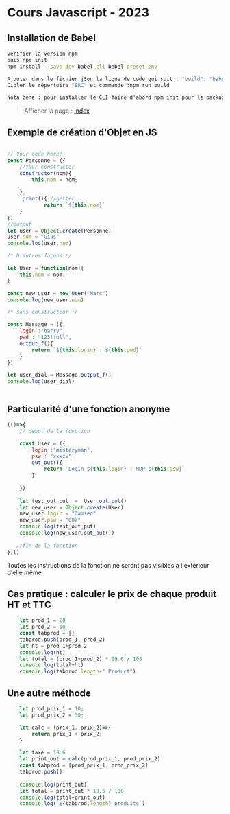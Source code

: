 # Cours Javascript - 2023
## Installation de Babel
```cmd
vérifier la version npm
puis npm init
npm install --save-dev babel-cli babel-preset-env

Ajouter dans le fichier jSon la ligne de code qui suit : "build": "babel --no-babelrc src -w -d js --preset=env"
Cibler le répertoire "SRC" et commande :npm run build

Nota bene : pour installer le CLI faire d'abord npm init pour le package.json
```
> Afficher la page : [index](https://giusmili.github.io/cours_js_SIO_23/)

## Exemple de création d'Objet en JS
```js

// Your code here!
const Personne = ({
    //Your constructor
    constructor(nom){
        this.nom = nom;
        
    },
     print(){ //getter
            return `${this.nom}`
    }
})
//output
let user = Object.create(Personne)
user.nom = "Gius"
console.log(user.nom)

/* D'autres façons */

let User = function(nom){
    this.nom = nom;
}

const new_user = new User("Marc")
console.log(new_user.nom)

/* sans constructeur */

const Message = ({
    login :"barry",
    pwd : "123!full",
    output_f(){
        return `${this.login} : ${this.pwd}`
    }
})

let user_dial = Message.output_f()
console.log(user_dial)



```
## Particularité d'une fonction anonyme

```js
(()=>{
    // début de la fonction

    const User = ({
        login :"misteryman",
        psw : "xxxxx",
        out_put(){
            return `Login ${this.login} : MDP ${this.psw}`
        }
        
    })
    
    let test_out_put  =  User.out_put()
    let new_user = Object.create(User)
    new_user.login = "Damien"
    new_user.psw = "007"
    console.log(test_out_put)
    console.log(new_user.out_put())
   
   //fin de la fonction
})()

```
Toutes les instructions de la fonction ne seront pas visibles à l'extérieur d'elle même

## Cas pratique : calculer le prix de chaque produit HT et TTC
```js
    let prod_1 = 20
    let prod_2 = 10
    const tabprod = []
    tabprod.push(prod_1, prod_2)
    let ht = prod_1+prod_2
    console.log(ht)
    let total = (prod_1+prod_2) * 19.6 / 100
    console.log(total+ht)
    console.log(tabprod.length+" Product")
```

## Une autre méthode

```js
    let prod_prix_1 = 10;
    let prod_prix_2 = 30;

    let calc = (prix_1, prix_2)=>{
        return prix_1 + prix_2;
    }

    let taxe = 19.6
    let print_out = calc(prod_prix_1, prod_prix_2)
    const tabprod = [prod_prix_1, prod_prix_2]
    tabprod.push()
    
    console.log(print_out)
    let total = print_out * 19.6 / 100
    console.log(total+print_out)
    console.log(`${tabprod.length} produits`)
```



